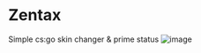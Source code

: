 # Zentax
Simple cs:go skin changer &amp; prime status
![image](https://user-images.githubusercontent.com/82985068/115828809-7c7d0e80-a40e-11eb-9ba2-c3745dbbacd6.png)
